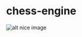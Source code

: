 # chess-engine

![alt nice image](https://github.com/salmiyounes/chess-engine/blob/master/chess.png)
